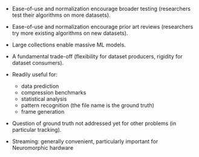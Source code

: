- Ease-of-use and normalization encourage broader testing (researchers test their algorithms on more datasets).
- Ease-of-use and normalization encourage prior art reviews (researchers try more existing algorithms on new datasets).
- Large collections enable massive ML models.
- A fundamental trade-off (flexibility for dataset producers, rigidity for dataset consumers).
- Readily useful for:
    - data prediction
    - compression benchmarks
    - statistical analysis
    - pattern recognition (the file name is the ground truth)
    - frame generation
- Question of ground truth not addressed yet for other problems (in particular tracking).

- Streaming: generally convenient, particularly important for Neuromorphic hardware
